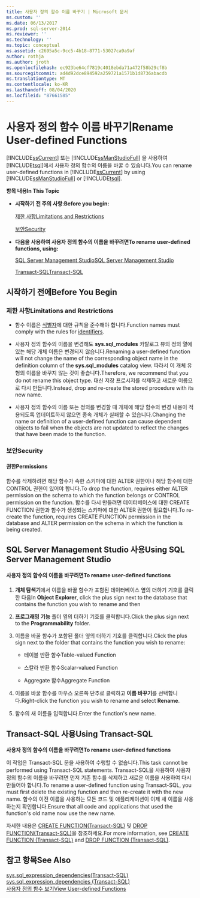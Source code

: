 ```yaml
---
title: 사용자 정의 함수 이름 바꾸기 | Microsoft 문서
ms.custom: ''
ms.date: 06/13/2017
ms.prod: sql-server-2014
ms.reviewer: ''
ms.technology: ''
ms.topic: conceptual
ms.assetid: c2695a5c-9cc5-4b18-8771-53027ca9a9af
author: rothja
ms.author: jroth
ms.openlocfilehash: ec923be64cf7819c4018ebda71a472f58b29cf8b
ms.sourcegitcommit: ad4d92dce894592a259721a1571b1d8736abacdb
ms.translationtype: MT
ms.contentlocale: ko-KR
ms.lasthandoff: 08/04/2020
ms.locfileid: "87661585"
---
```

# <a name="rename-user-defined-functions"></a><span data-ttu-id="a5712-102">사용자 정의 함수 이름 바꾸기</span><span class="sxs-lookup"><span data-stu-id="a5712-102">Rename User-defined Functions</span></span>
  <span data-ttu-id="a5712-103">[!INCLUDE[ssCurrent](../../includes/sscurrent-md.md)] 또는 [!INCLUDE[ssManStudioFull](../../includes/ssmanstudiofull-md.md)] 을 사용하여 [!INCLUDE[tsql](../../includes/tsql-md.md)]에서 사용자 정의 함수의 이름을 바꿀 수 있습니다.</span><span class="sxs-lookup"><span data-stu-id="a5712-103">You can rename user-defined functions in [!INCLUDE[ssCurrent](../../includes/sscurrent-md.md)] by using [!INCLUDE[ssManStudioFull](../../includes/ssmanstudiofull-md.md)] or [!INCLUDE[tsql](../../includes/tsql-md.md)].</span></span>  
  
 <span data-ttu-id="a5712-104">**항목 내용**</span><span class="sxs-lookup"><span data-stu-id="a5712-104">**In This Topic**</span></span>  
  
-   <span data-ttu-id="a5712-105">**시작하기 전 주의 사항:**</span><span class="sxs-lookup"><span data-stu-id="a5712-105">**Before you begin:**</span></span>  
  
     [<span data-ttu-id="a5712-106">제한 사항</span><span class="sxs-lookup"><span data-stu-id="a5712-106">Limitations and Restrictions</span></span>](#Restrictions)  
  
     [<span data-ttu-id="a5712-107">보안</span><span class="sxs-lookup"><span data-stu-id="a5712-107">Security</span></span>](#Security)  
  
-   <span data-ttu-id="a5712-108">**다음을 사용하여 사용자 정의 함수의 이름을 바꾸려면**</span><span class="sxs-lookup"><span data-stu-id="a5712-108">**To rename user-defined functions, using:**</span></span>  
  
     [<span data-ttu-id="a5712-109">SQL Server Management Studio</span><span class="sxs-lookup"><span data-stu-id="a5712-109">SQL Server Management Studio</span></span>](#SSMSProcedure)  
  
     [<span data-ttu-id="a5712-110">Transact-SQL</span><span class="sxs-lookup"><span data-stu-id="a5712-110">Transact-SQL</span></span>](#TsqlProcedure)  
  
##  <a name="before-you-begin"></a><a name="BeforeYouBegin"></a> <span data-ttu-id="a5712-111">시작하기 전에</span><span class="sxs-lookup"><span data-stu-id="a5712-111">Before You Begin</span></span>  
  
###  <a name="limitations-and-restrictions"></a><a name="Restrictions"></a> <span data-ttu-id="a5712-112">제한 사항</span><span class="sxs-lookup"><span data-stu-id="a5712-112">Limitations and Restrictions</span></span>  
  
-   <span data-ttu-id="a5712-113">함수 이름은 [식별자](../databases/database-identifiers.md)에 대한 규칙을 준수해야 합니다.</span><span class="sxs-lookup"><span data-stu-id="a5712-113">Function names must comply with the rules for [identifiers](../databases/database-identifiers.md).</span></span>  
  
-   <span data-ttu-id="a5712-114">사용자 정의 함수의 이름을 변경해도 **sys.sql_modules** 카탈로그 뷰의 정의 열에 있는 해당 개체 이름은 변경되지 않습니다.</span><span class="sxs-lookup"><span data-stu-id="a5712-114">Renaming a user-defined function will not change the name of the corresponding object name in the definition column of the **sys.sql_modules** catalog view.</span></span> <span data-ttu-id="a5712-115">따라서 이 개체 유형의 이름을 바꾸지 않는 것이 좋습니다.</span><span class="sxs-lookup"><span data-stu-id="a5712-115">Therefore, we recommend that you do not rename this object type.</span></span> <span data-ttu-id="a5712-116">대신 저장 프로시저를 삭제하고 새로운 이름으로 다시 만듭니다.</span><span class="sxs-lookup"><span data-stu-id="a5712-116">Instead, drop and re-create the stored procedure with its new name.</span></span>  
  
-   <span data-ttu-id="a5712-117">사용자 정의 함수의 이름 또는 정의를 변경할 때 개체에 해당 함수의 변경 내용이 적용되도록 업데이트하지 않으면 종속 개체가 실패할 수 있습니다.</span><span class="sxs-lookup"><span data-stu-id="a5712-117">Changing the name or definition of a user-defined function can cause dependent objects to fail when the objects are not updated to reflect the changes that have been made to the function.</span></span>  
  
###  <a name="security"></a><a name="Security"></a> <span data-ttu-id="a5712-118">보안</span><span class="sxs-lookup"><span data-stu-id="a5712-118">Security</span></span>  
  
####  <a name="permissions"></a><a name="Permissions"></a> <span data-ttu-id="a5712-119">권한</span><span class="sxs-lookup"><span data-stu-id="a5712-119">Permissions</span></span>  
 <span data-ttu-id="a5712-120">함수를 삭제하려면 해당 함수가 속한 스키마에 대한 ALTER 권한이나 해당 함수에 대한 CONTROL 권한이 있어야 합니다.</span><span class="sxs-lookup"><span data-stu-id="a5712-120">To drop the function, requires either ALTER permission on the schema to which the function belongs or CONTROL permission on the function.</span></span> <span data-ttu-id="a5712-121">함수를 다시 만들려면 데이터베이스에 대한 CREATE FUNCTION 권한과 함수가 생성되는 스키마에 대한 ALTER 권한이 필요합니다.</span><span class="sxs-lookup"><span data-stu-id="a5712-121">To re-create the function, requires CREATE FUNCTION permission in the database and ALTER permission on the schema in which the function is being created.</span></span>  
  
##  <a name="using-sql-server-management-studio"></a><a name="SSMSProcedure"></a> <span data-ttu-id="a5712-122">SQL Server Management Studio 사용</span><span class="sxs-lookup"><span data-stu-id="a5712-122">Using SQL Server Management Studio</span></span>  
  
#### <a name="to-rename-user-defined-functions"></a><span data-ttu-id="a5712-123">사용자 정의 함수의 이름을 바꾸려면</span><span class="sxs-lookup"><span data-stu-id="a5712-123">To rename user-defined functions</span></span>  
  
1.  <span data-ttu-id="a5712-124">**개체 탐색기**에서 이름을 바꿀 함수가 포함된 데이터베이스 옆의 더하기 기호를 클릭한 다음</span><span class="sxs-lookup"><span data-stu-id="a5712-124">In **Object Explorer**, click the plus sign next to the database that contains the function you wish to rename and then</span></span>  
  
2.  <span data-ttu-id="a5712-125">**프로그래밍 기능** 폴더 옆의 더하기 기호를 클릭합니다.</span><span class="sxs-lookup"><span data-stu-id="a5712-125">Click the plus sign next to the **Programmability** folder.</span></span>  
  
3.  <span data-ttu-id="a5712-126">이름을 바꿀 함수가 포함된 폴더 옆의 더하기 기호를 클릭합니다.</span><span class="sxs-lookup"><span data-stu-id="a5712-126">Click the plus sign next to the folder that contains the function you wish to rename:</span></span>  
  
    -   <span data-ttu-id="a5712-127">테이블 반환 함수</span><span class="sxs-lookup"><span data-stu-id="a5712-127">Table-valued Function</span></span>  
  
    -   <span data-ttu-id="a5712-128">스칼라 반환 함수</span><span class="sxs-lookup"><span data-stu-id="a5712-128">Scalar-valued Function</span></span>  
  
    -   <span data-ttu-id="a5712-129">Aggregate 함수</span><span class="sxs-lookup"><span data-stu-id="a5712-129">Aggregate Function</span></span>  
  
4.  <span data-ttu-id="a5712-130">이름을 바꿀 함수를 마우스 오른쪽 단추로 클릭하고 **이름 바꾸기**를 선택합니다.</span><span class="sxs-lookup"><span data-stu-id="a5712-130">Right-click the function you wish to rename and select **Rename**.</span></span>  
  
5.  <span data-ttu-id="a5712-131">함수의 새 이름을 입력합니다.</span><span class="sxs-lookup"><span data-stu-id="a5712-131">Enter the function's new name.</span></span>  
  
##  <a name="using-transact-sql"></a><a name="TsqlProcedure"></a> <span data-ttu-id="a5712-132">Transact-SQL 사용</span><span class="sxs-lookup"><span data-stu-id="a5712-132">Using Transact-SQL</span></span>  
 <span data-ttu-id="a5712-133">**사용자 정의 함수의 이름을 바꾸려면**</span><span class="sxs-lookup"><span data-stu-id="a5712-133">**To rename user-defined functions**</span></span>  
  
 <span data-ttu-id="a5712-134">이 작업은 Transact-SQL 문을 사용하여 수행할 수 없습니다.</span><span class="sxs-lookup"><span data-stu-id="a5712-134">This task cannot be performed using Transact-SQL statements.</span></span> <span data-ttu-id="a5712-135">Transact-SQL을 사용하여 사용자 정의 함수의 이름을 바꾸려면 먼저 기존 함수를 삭제하고 새로운 이름을 사용하여 다시 만들어야 합니다.</span><span class="sxs-lookup"><span data-stu-id="a5712-135">To rename a user-defined function using Transact-SQL, you must first delete the existing function and then re-create it with the new name.</span></span> <span data-ttu-id="a5712-136">함수의 이전 이름을 사용하는 모든 코드 및 애플리케이션이 이제 새 이름을 사용하는지 확인합니다.</span><span class="sxs-lookup"><span data-stu-id="a5712-136">Ensure that all code and applications that used the function's old name now use the new name.</span></span>  
  
 <span data-ttu-id="a5712-137">자세한 내용은 [CREATE FUNCTION&#40;Transact-SQL&#41;](/sql/t-sql/statements/create-function-transact-sql) 및 [DROP FUNCTION&#40;Transact-SQL&#41;](/sql/t-sql/statements/drop-function-transact-sql)을 참조하세요.</span><span class="sxs-lookup"><span data-stu-id="a5712-137">For more information, see [CREATE FUNCTION &#40;Transact-SQL&#41;](/sql/t-sql/statements/create-function-transact-sql) and [DROP FUNCTION &#40;Transact-SQL&#41;](/sql/t-sql/statements/drop-function-transact-sql).</span></span>  
  
## <a name="see-also"></a><span data-ttu-id="a5712-138">참고 항목</span><span class="sxs-lookup"><span data-stu-id="a5712-138">See Also</span></span>  
 <span data-ttu-id="a5712-139">[sys.sql_expression_dependencies&#40;Transact-SQL&#41;](/sql/relational-databases/system-catalog-views/sys-sql-expression-dependencies-transact-sql) </span><span class="sxs-lookup"><span data-stu-id="a5712-139">[sys.sql_expression_dependencies &#40;Transact-SQL&#41;](/sql/relational-databases/system-catalog-views/sys-sql-expression-dependencies-transact-sql) </span></span>  
 [<span data-ttu-id="a5712-140">사용자 정의 함수 보기</span><span class="sxs-lookup"><span data-stu-id="a5712-140">View User-defined Functions</span></span>](user-defined-functions.md)  
  
  
